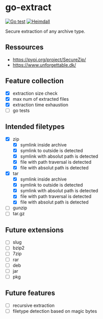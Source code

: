 # go-extract

[![Go test](https://github.com/hashicorp/go-extract/actions/workflows/test.yml/badge.svg)](https://github.com/hashicorp/go-extract/actions/workflows/test.yml) [![Heimdall](https://heimdall.hashicorp.services/api/v1/assets/go-extract/badge.svg?key=ad16a37b0882cb2e792c11a031b139227b23eabe137ddf2b19d10028bcdb79a8)](https://heimdall.hashicorp.services/site/assets/go-extract)

Secure extraction of any archive type.

## Ressources

* https://pypi.org/project/SecureZip/
* https://www.unforgettable.dk/

##  Feature collection

- [x] extraction size check
- [x] max num of extracted files
- [x] extraction time exhaustion
- [ ] go tests

## Intended filetypes

- [x] zip
    - [x] symlink inside archive
    - [x] symlink to outside is detected
    - [x] symlink with absolut path is detected
    - [x] file with path traversal is detected
    - [x] file with absolut path is detected
- [x] tar
    - [x] symlink inside archive
    - [x] symlink to outside is detected
    - [x] symlink with absolut path is detected
    - [x] file with path traversal is detected
    - [x] file with absolut path is detected
- [ ] gunzip
- [ ] tar.gz

## Future extensions

- [ ] slug
- [ ] bzip2
- [ ] 7zip
- [ ] rar
- [ ] deb
- [ ] jar
- [ ] pkg

## Future features

- [ ] recursive extraction
- [ ] filetype detection based on magic bytes

